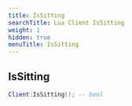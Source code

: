 ```yaml
---
title: IsSitting
searchTitle: Lua Client IsSitting
weight: 1
hidden: true
menuTitle: IsSitting
---
```

## IsSitting
```lua
Client:IsSitting(); -- bool
```